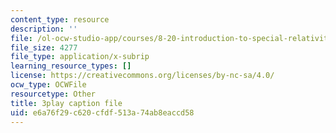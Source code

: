 ```yaml
---
content_type: resource
description: ''
file: /ol-ocw-studio-app/courses/8-20-introduction-to-special-relativity-january-iap-2021/e6a76f29c620cfdf513a74ab8eaccd58_0V93uTCjQKo.srt
file_size: 4277
file_type: application/x-subrip
learning_resource_types: []
license: https://creativecommons.org/licenses/by-nc-sa/4.0/
ocw_type: OCWFile
resourcetype: Other
title: 3play caption file
uid: e6a76f29-c620-cfdf-513a-74ab8eaccd58
---
```


